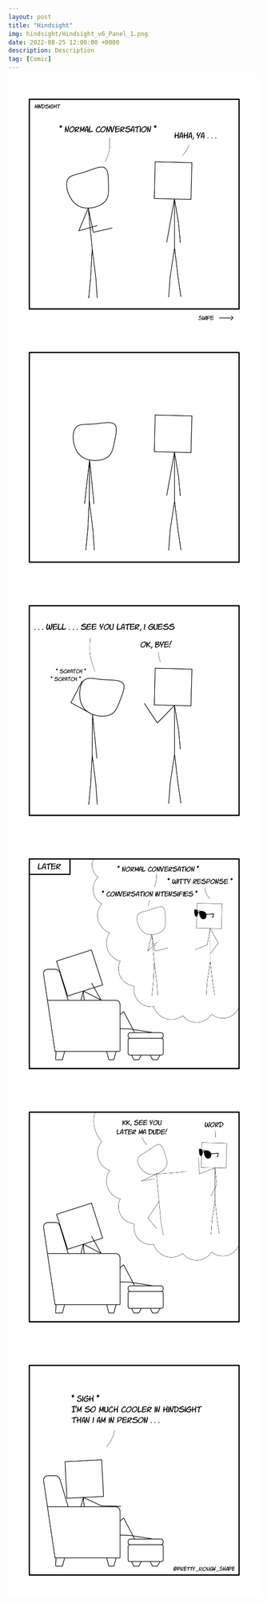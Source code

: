 ```yaml
---
layout: post
title: "Hindsight"
img: hindsight/Hindsight_v6_Panel_1.png
date: 2022-08-25 12:00:00 +0000
description: Description
tag: [Comic]
---
```


![](assets/img/hindsight/Hindsight_v6_Panel_1.png)
![](assets/img/hindsight/Hindsight_v6_Panel_2.png)
![](assets/img/hindsight/Hindsight_v6_Panel_3.png)
![](assets/img/hindsight/Hindsight_v6_Panel_4.png)
![](assets/img/hindsight/Hindsight_v6_Panel_5.png)
![](assets/img/hindsight/Hindsight_v6_Panel_6.png)
